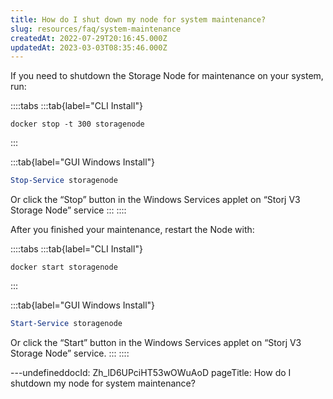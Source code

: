 ```yaml
---
title: How do I shut down my node for system maintenance?
slug: resources/faq/system-maintenance
createdAt: 2022-07-29T20:16:45.000Z
updatedAt: 2023-03-03T08:35:46.000Z
---
```


If you need to shutdown the Storage Node for maintenance on your system, run:

::::tabs
:::tab{label="CLI Install"}
```none
docker stop -t 300 storagenode
```
:::

:::tab{label="GUI Windows Install"}


```powershell
Stop-Service storagenode

```

Or click the “Stop” button in the Windows Services applet on “Storj V3 Storage Node” service
:::
::::

After you finished your maintenance, restart the Node with:

::::tabs
:::tab{label="CLI Install"}
```none
docker start storagenode
```
:::

:::tab{label="GUI Windows Install"}


```powershell
Start-Service storagenode
```

Or click the “Start” button in the Windows Services applet on “Storj V3 Storage Node” service.
:::
::::

---undefineddocId: Zh_lD6UPciHT53wOWuAoD
pageTitle: How do I shutdown my node for system maintenance?
